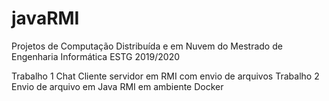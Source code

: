 # javaRMI

Projetos de Computação Distribuída e em Nuvem do Mestrado de Engenharia Informática ESTG 2019/2020

Trabalho 1 Chat Cliente servidor em RMI com envio de arquivos
Trabalho 2 Envio de arquivo em Java RMI em ambiente Docker
